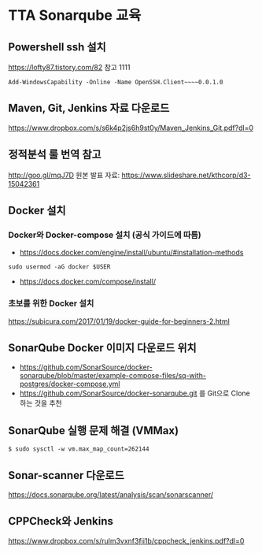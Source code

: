 # TTA Sonarqube 교육

## Powershell ssh 설치
https://lofty87.tistory.com/82  참고
1111
```
Add-WindowsCapability -Online -Name OpenSSH.Client~~~~0.0.1.0
```


## Maven, Git, Jenkins 자료 다운로드

https://www.dropbox.com/s/s6k4p2js6h9st0y/Maven_Jenkins_Git.pdf?dl=0


## 정적분석 룰 번역 참고
http://goo.gl/mqJ7D
원본 발표 자료: https://www.slideshare.net/kthcorp/d3-15042361


## Docker 설치
### Docker와 Docker-compose 설치 (공식 가이드에 따름)
- https://docs.docker.com/engine/install/ubuntu/#installation-methods
```
sudo usermod -aG docker $USER
```
- https://docs.docker.com/compose/install/

### 초보를 위한 Docker 설치
https://subicura.com/2017/01/19/docker-guide-for-beginners-2.html


## SonarQube Docker 이미지 다운로드 위치
- https://github.com/SonarSource/docker-sonarqube/blob/master/example-compose-files/sq-with-postgres/docker-compose.yml
- https://github.com/SonarSource/docker-sonarqube.git 를 Git으로 Clone 하는 것을 추천

## SonarQube 실행 문제 해결 (VMMax)
```
$ sudo sysctl -w vm.max_map_count=262144
```

## Sonar-scanner 다운로드
https://docs.sonarqube.org/latest/analysis/scan/sonarscanner/


## CPPCheck와 Jenkins
https://www.dropbox.com/s/rulm3vxnf3fji1b/cppcheck_jenkins.pdf?dl=0
